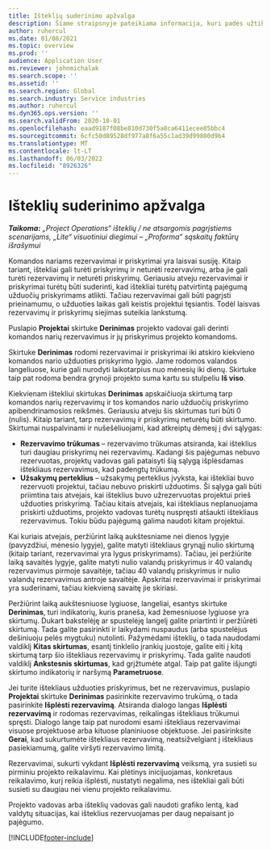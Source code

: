 ```yaml
---
title: Išteklių suderinimo apžvalga
description: Šiame straipsnyje pateikiama informacija, kuri padės užtikrinti, kad išteklių užsakymai ir projektų priskyrimai būtų suderinti.
author: ruhercul
ms.date: 01/08/2021
ms.topic: overview
ms.prod: ''
audience: Application User
ms.reviewer: johnmichalak
ms.search.scope: ''
ms.assetid: ''
ms.search.region: Global
ms.search.industry: Service industries
ms.author: ruhercul
ms.dyn365.ops.version: ''
ms.search.validFrom: 2020-10-01
ms.openlocfilehash: eaad9187f08be810d730f5a8ca6411ecee85bbc4
ms.sourcegitcommit: 6cfc50d89528df977a8f6a55c1ad39d99800d9b4
ms.translationtype: MT
ms.contentlocale: lt-LT
ms.lasthandoff: 06/03/2022
ms.locfileid: "8926326"
---
```

# <a name="resource-reconciliation-overview"></a>Išteklių suderinimo apžvalga

_**Taikoma:** „Project Operations“ išteklių / ne atsargomis pagrįstiems scenarijams, „Lite“ visuotiniui diegimui – „Proforma“ sąskaitų faktūrų išrašymui_

Komandos nariams rezervavimai ir priskyrimai yra laisvai susiję. Kitaip tariant, ištekliai gali turėti priskyrimų ir neturėti rezervavimų, arba jie gali turėti rezervavimų ir neturėti priskyrimų. Geriausiu atveju rezervavimai ir priskyrimai turėtų būti suderinti, kad ištekliai turėtų patvirtintą pajėgumą užduočių priskyrimams atlikti. Tačiau rezervavimai gali būti pagrįsti prieinamumu, o užduoties laikas gali keistis projektui tęsiantis. Todėl laisvas rezervavimų ir priskyrimų siejimas suteikia lankstumą.

Puslapio **Projektai** skirtuke **Derinimas** projekto vadovai gali derinti komandos narių rezervavimus ir jų priskyrimus projekto komandoms.

Skirtuke **Derinimas** rodomi rezervavimai ir priskyrimai iki atskiro kiekvieno komandos nario užduoties priskyrimo lygio. Jame rodomos valandos langeliuose, kurie gali nurodyti laikotarpius nuo mėnesių iki dienų. Skirtuke taip pat rodoma bendra grynoji projekto suma kartu su stulpeliu **Iš viso**.

Kiekvienam ištekliui skirtukas **Derinimas** apskaičiuoja skirtumą tarp komandos narių rezervavimų ir tos komandos nario užduočių priskyrimo apibendrinamosios reikšmės. Geriausiu atveju šis skirtumas turi būti 0 (nulis). Kitaip tariant, tarp rezervavimų ir priskyrimų neturėtų būti skirtumo. Skirtumai nuspalvinami ir nušešėliuojami, kad atkreiptų dėmesį į dvi sąlygas:

- **Rezervavimo trūkumas** – rezervavimo trūkumas atsiranda, kai išteklius turi daugiau priskyrimų nei rezervavimų. Kadangi šis pajėgumas nebuvo rezervuotas, projektų vadovas gali pataisyti šią sąlygą išplėsdamas ištekliaus rezervavimus, kad padengtų trūkumą.
- **Užsakymų perteklius** – užsakymų perteklius įvyksta, kai ištekliai buvo rezervuoti projektui, tačiau nebuvo priskirti užduotims. Ši sąlyga gali būti priimtina tais atvejais, kai išteklius buvo užrezervuotas projektui prieš užduoties priskyrimą. Tačiau kitais atvejais, kai ištekliaus neplanuojama priskirti užduotims, projekto vadovas turėtų nuspręsti atšaukti ištekliaus rezervavimus. Tokiu būdu pajėgumą galima naudoti kitam projektui.

Kai kuriais atvejais, peržiūrint laiką aukštesniame nei dienos lygyje (pavyzdžiui, mėnesio lygyje), galite matyti ištekliaus grynąjį nulio skirtumą (kitaip tariant, rezervavimai yra lygus priskyrimams). Tačiau, jei peržiūrite laiką savaitės lygyje, galite matyti nulio valandų priskyrimus ir 40 valandų rezervavimus pirmoje savaitėje, tačiau 40 valandų priskyrimus ir nulio valandų rezervavimus antroje savaitėje. Apskritai rezervavimai ir priskyrimai yra suderinami, tačiau kiekvieną savaitę jie skiriasi.

Peržiūrint laiką aukštesniuose lygiuose, langeliai, esantys skirtuke **Derinimas**, turi indikatorių, kuris praneša, kad žemesniuose lygiuose yra skirtumų. Dukart bakstelėję ar spustelėję langelį galite priartinti ir peržiūrėti skirtumą. Tada galite pasirinkti ir laikydami nuspaudus (arba spustelėjus dešiniuoju pelės mygtuku) nutolinti. Pažymėdami išteklių, o tada naudodami valdiklį **Kitas skirtumas**, esantį tinklelio įrankių juostoje, galite eiti į kitą skirtumą tarp šio ištekliaus rezervavimų ir priskyrimų. Tada galite naudoti valdiklį **Ankstesnis skirtumas**, kad grįžtumėte atgal. Taip pat galite išjungti skirtumo indikatorių ir naršymą **Parametruose**.

Jei turite ištekliaus užduoties priskyrimus, bet ne rezervavimus, puslapio **Projektai** skirtuke **Derinimas** pasirinkite rezervavimo trukūmą, o tada pasirinkite **Išplėsti rezervavimą**. Atsiranda dialogo langas **Išplėsti rezervavimą** ir rodomas rezervavimas, reikalingas ištekliaus trūkumui spręsti. Dialogo lange taip pat nurodomi esami ištekliaus rezervavimai visuose projektuose arba kituose planiniuose objektuose. Jei pasirinksite **Gerai**, kad sukurtumėte ištekliaus rezervavimą, neatsižvelgiant į ištekliaus pasiekiamumą, galite viršyti rezervavimo limitą.

Rezervavimai, sukurti vykdant **Išplėsti rezervavimą** veiksmą, yra susieti su pirminiu projekto reikalavimu. Kai plėtinys inicijuojamas, konkretaus reikalavimo, kurį reikia išplėsti, nustatyti negalima, nes ištekliai gali būti susieti su daugiau nei vienu projekto reikalavimu.

Projekto vadovas arba išteklių vadovas gali naudoti grafiko lentą, kad valdytų situacijas, kai išteklius rezervuojamas per daug nepaisant jo pajėgumo.


[!INCLUDE[footer-include](../includes/footer-banner.md)]